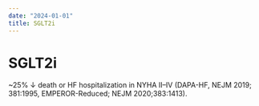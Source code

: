 ```yaml
---
date: "2024-01-01"
title: SGLT2i
---
```


# SGLT2i


~25% ↓ death or HF hospitalization in NYHA II–IV (DAPA-HF, NEJM 2019; 381:1995, EMPEROR-Reduced; NEJM 2020;383:1413).
